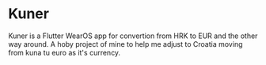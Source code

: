 # Kuner

Kuner is a Flutter WearOS app for convertion from HRK to EUR and the other way around. A hoby project of mine to help me adjust to Croatia moving from kuna tu euro as it's currency.
